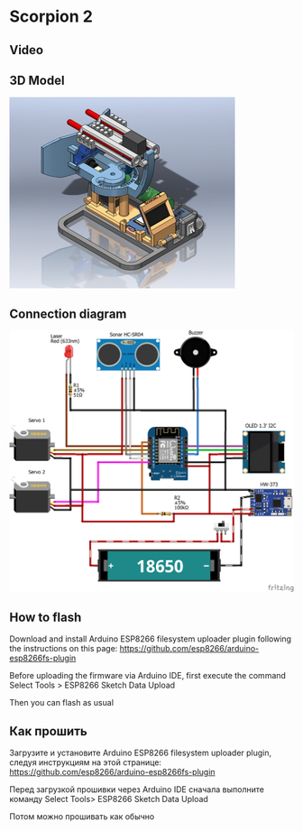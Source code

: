 # Scorpion 2

## Video

## 3D Model

![Scorpion 2](data/sonar.jpg)

## Connection diagram

![Scorpion 2](fritzing/sonar_bb.png)

## How to flash

Download and install Arduino ESP8266 filesystem uploader plugin following the instructions on this page: https://github.com/esp8266/arduino-esp8266fs-plugin

Before uploading the firmware via Arduino IDE, first execute the command Select Tools > ESP8266 Sketch Data Upload

Then you can flash as usual

## Как прошить

Загрузите и установите Arduino ESP8266 filesystem uploader plugin, следуя инструкциям на этой странице: https://github.com/esp8266/arduino-esp8266fs-plugin

Перед загрузкой прошивки через Arduino IDE сначала выполните команду Select Tools> ESP8266 Sketch Data Upload

Потом можно прошивать как обычно
